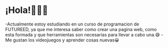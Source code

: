# ¡Hola!👋👋👋

-Actualmente estoy estudiando en un curso de programacion de FUTUREED, ya que me interesa saber como crear una pagina web, como esta formada y que herramientas son necesarias para llevar a cabo una.😅
-Me gustan los videojuegos y aprender cosas nuevas😀
